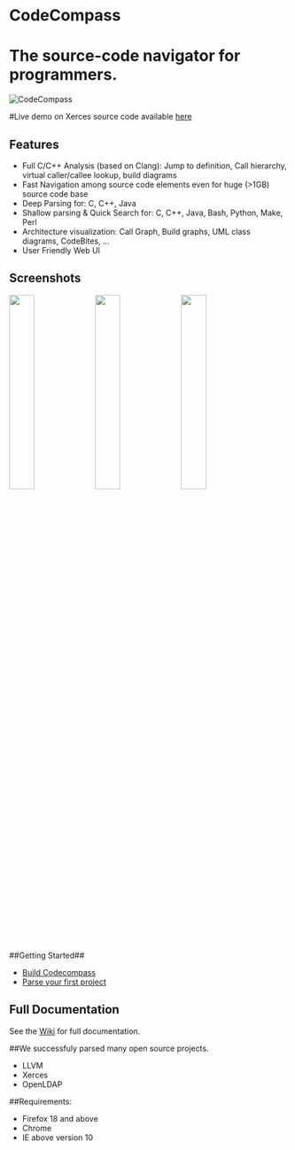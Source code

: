 # CodeCompass

# The source-code navigator for programmers.

![CodeCompass](https://raw.githubusercontent.com/Ericsson/codecompass/Earhart/img/logo.jpg)

#Live demo on Xerces source code available [here](http://modelserver.inf.elte.hu:34540/#wsid=xerces)

## Features
* Full C/C++ Analysis (based on Clang): Jump to definition, Call hierarchy, virtual caller/callee lookup, build diagrams
* Fast Navigation among source code elements even for huge (>1GB) source code base
* Deep Parsing for: C, C++, Java 
* Shallow parsing & Quick Search for: C, C++, Java, Bash, Python, Make, Perl
* Architecture visualization: Call Graph, Build graphs, UML class diagrams, CodeBites, ...
* User Friendly Web UI

## Screenshots

<img src="https://raw.githubusercontent.com/Ericsson/codecompass/Earhart/img/screenshot1.jpg" width="30%" />
<img src="https://raw.githubusercontent.com/Ericsson/codecompass/Earhart/img/screenshot2.jpg" width="30%" />
<img src="https://raw.githubusercontent.com/Ericsson/codecompass/Earhart/img/screenshot3.jpg" width="30%" />

##Getting Started##

* [Build Codecompass](https://github.com/Ericsson/CodeCompass/wiki/How-To-Build-Codecompass)
* [Parse your first project](https://github.com/Ericsson/CodeCompass/wiki/Getting-Started)

## Full Documentation
See the [Wiki](https://github.com/Ericsson/CodeCompass/wiki) for full documentation.

##We successfuly parsed many open source projects.
* LLVM
* Xerces
* OpenLDAP

##Requirements:
* Firefox 18 and above
* Chrome
* IE above version 10


